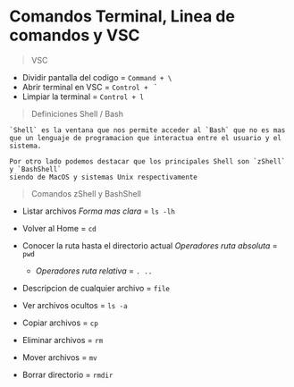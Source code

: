 # Comandos Terminal, Linea de comandos y VSC

> VSC

- Dividir pantalla del codigo = `Command + \`
- Abrir terminal en VSC = `Control + ` `
- Limpiar la terminal = `Control + l`

> Definiciones Shell / Bash 

```
`Shell` es la ventana que nos permite acceder al `Bash` que no es mas que un lenguaje de programacion que interactua entre el usuario y el sistema.
```

```
Por otro lado podemos destacar que los principales Shell son `zShell` y `BashShell`
siendo de MacOS y sistemas Unix respectivamente
```

> Comandos zShell y BashShell

- Listar archivos *Forma mas clara* = `ls -lh`
- Volver al Home = `cd`
- Conocer la ruta hasta el directorio actual *Operadores ruta absoluta* = `pwd`
    - *Operadores ruta relativa* = `. ..`

- Descripcion de cualquier archivo = `file`
- Ver archivos ocultos = `ls -a`
- Copiar archivos = `cp`
- Eliminar archivos = `rm`
- Mover archivos = `mv`
- Borrar directorio = `rmdir`

